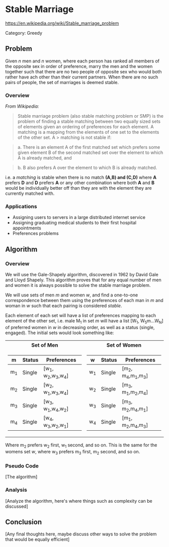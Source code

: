 # Stable Marriage
https://en.wikipedia.org/wiki/Stable_marriage_problem

Category: Greedy

## Problem
Given _n_ men and _n_ women, where each person has ranked all members of the opposite sex in order of preference, marry the men and the women together such that there are no two people of opposite sex who would both rather have ach other than their current partners. When there are no such pairs of people, the set of marriages is deemed stable.


### Overview
_From Wikipedia:_
>Stable marriage problem (also stable matching problem or SMP)
> is the problem of finding a stable matching between two
> equally sized sets of elements given an ordering of
> preferences for each element. A matching is a mapping from
> the elements of one set to the elements of the other set. A > matching is not stable if:

> a. There is an element A of the first matched set which prefers
> some given element B of the second matched set over the
> element to which A is already matched, and

> b. B also prefers A over the element to which B is already
> matched.

i.e. a _matching_ is stable when there is no match **(A,B) and (C,D)**  where **A** prefers **D** and **D** prefers **A** or any other combination where both **A** and **B** would be individually better off than they are with the element they are currently matched with.

### Applications
* Assigning users to servers in a large distributed internet service
* Assigning graduating medical students to their first hospital appointments
* Preferences problems



## Algorithm
### Overview
We will use the Gale-Shapely algorithm, discovered in 1962 by David Gale and Lloyd Shapely. This algorithm proves that for any equal number of men and women it is always possible to solve the stable marriage problem.  

We will use sets of men _m_ and women _w_, and find a one-to-one correspondence between them using the preferences of each man in _m_ and woman in _w_ such that each pairing is considered _stable_.

Each element of each set will have a list of preferences mapping to each element of the other set, i.e. male M<sub>1</sub> in set _m_ will have a list [W<sub>1</sub>, W<sub>5</sub>m...W<sub>N</sub>] of preferred women in _w_ in decreasing order, as well as a status (single, engaged). The initial sets would look something like:

<table>
<tr><th> Set of Men </th><th> Set of Women </th></tr>
<tr><td>

| m  | Status | Preferences  |  
|----|--------|--------------|
| m<sub>1</sub> | Single | [w<sub>1</sub>, w<sub>2</sub>,w<sub>3</sub>,w<sub>4</sub>] |
| m<sub>2</sub> | Single | [w<sub>2</sub>, w<sub>1</sub>,w<sub>3</sub>,w<sub>4</sub>] |
| m<sub>3</sub> | Single | [w<sub>3</sub>, w<sub>1</sub>,w<sub>4</sub>,w<sub>2</sub>] |
| m<sub>4</sub> | Single | [w<sub>4</sub>, w<sub>3</sub>,w<sub>2</sub>,w<sub>1</sub>] | 

</td><td>

| w  | Status | Preferences  |  
|----|--------|--------------|
| w<sub>1</sub> | Single | [m<sub>2</sub>, m<sub>4</sub>,m<sub>1</sub>,m<sub>3</sub>] |
| w<sub>2</sub> | Single | [m<sub>3</sub>, m<sub>1</sub>,m<sub>2</sub>,m<sub>4</sub>] |
| w<sub>3</sub> | Single | [m<sub>3</sub>, m<sub>2</sub>,m<sub>4</sub>,m<sub>1</sub>] |
| w<sub>4</sub> | Single | [m<sub>1</sub>, m<sub>2</sub>,m<sub>4</sub>,m<sub>3</sub>] |

</td></tr>
</table>

Where m<sub>2</sub> prefers w<sub>2</sub> first, w<sub>1</sub> second, and so on. This is the same for the womens set _w_, where  w<sub>3</sub> prefers m<sub>3</sub> first, m<sub>2</sub> second, and so on.

### Pseudo Code
[The algorithm]
### Analysis
[Analyze the algorithm, here's where things such as complexity can be discussed]

## Conclusion
[Any final thoughts here, maybe discuss other ways to solve the problem that would be equally efficient]
